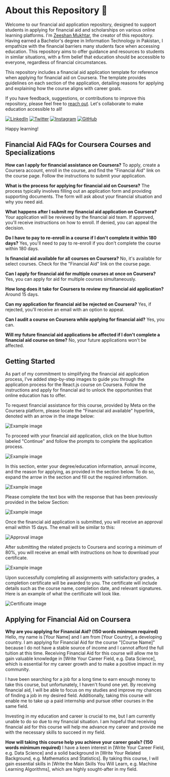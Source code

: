 # About this Repository 🚀

Welcome to our financial aid application repository, designed to support students in applying for financial aid and scholarships on various online learning platforms. I'm [Zeeshan Mukhtar](https://www.linkedin.com/in/zeeshanmukhtar1/), the creator of this repository. Having earned a Bachelor's degree in Information Technology in Pakistan, I empathize with the financial barriers many students face when accessing education. This repository aims to offer guidance and resources to students in similar situations, with a firm belief that education should be accessible to everyone, regardless of financial circumstances.

This repository includes a financial aid application template for reference when applying for financial aid on Coursera. The template provides guidelines on each section of the application, detailing reasons for applying and explaining how the course aligns with career goals.

If you have feedback, suggestions, or contributions to improve this repository, please feel free to [reach out](https://github.com/ZeeshanMukhtar1). Let's collaborate to make education accessible to all!

[![LinkedIn](https://img.shields.io/badge/linkedin-0A66C2?style=for-the-badge&logo=linkedin&logoColor=white)](https://www.linkedin.com/in/zeeshanmukhtar1/)
[![Twitter](https://img.shields.io/badge/twitter-1DA1F2?style=for-the-badge&logo=twitter&logoColor=white)](https://twitter.com/ZeshanMukhtar01)
[![Instagram](https://img.shields.io/badge/instagram-E4405F?style=for-the-badge&logo=instagram&logoColor=white)](https://www.instagram.com/zeshanmukhtar01/)
[![GitHub](https://img.shields.io/badge/GitHub-100000?style=for-the-badge&logo=github&logoColor=white)](https://github.com/ZeeshanMukhtar1)

Happy learning!

## Financial Aid FAQs for Coursera Courses and Specializations

**How can I apply for financial assistance on Coursera?**
To apply, create a Coursera account, enroll in the course, and find the "Financial Aid" link on the course page. Follow the instructions to submit your application.

**What is the process for applying for financial aid on Coursera?**
The process typically involves filling out an application form and providing supporting documents. The form will ask about your financial situation and why you need aid.

**What happens after I submit my financial aid application on Coursera?**
Your application will be reviewed by the financial aid team. If approved, you'll receive instructions on how to enroll. If denied, you can appeal the decision.

**Do I have to pay to re-enroll in a course if I don't complete it within 180 days?**
Yes, you'll need to pay to re-enroll if you don't complete the course within 180 days.

**Is financial aid available for all courses on Coursera?**
No, it's available for select courses. Check for the "Financial Aid" link on the course page.

**Can I apply for financial aid for multiple courses at once on Coursera?**
Yes, you can apply for aid for multiple courses simultaneously.

**How long does it take for Coursera to review my financial aid application?**
Around 15 days.

**Can my application for financial aid be rejected on Coursera?**
Yes, if rejected, you'll receive an email with an option to appeal.

**Can I audit a course on Coursera while applying for financial aid?**
Yes, you can.

**Will my future financial aid applications be affected if I don't complete a financial aid course on time?**
No, your future applications won't be affected.

## Getting Started

As part of my commitment to simplifying the financial aid application process, I've added step-by-step images to guide you through the application process for the React.js course on Coursera. Follow the instructions and apply for financial aid to unlock the opportunities that online education has to offer.

To request financial assistance for this course, provided by Meta on the Coursera platform, please locate the "Financial aid available" hyperlink, denoted with an arrow in the image below:

![Example image](./Asset/Step__1.png)

To proceed with your financial aid application, click on the blue button labeled "Continue" and follow the prompts to complete the application process.

![Example image](./Asset/Step__2.png)

In this section, enter your degree/education information, annual income, and the reason for applying, as provided in the section below. To do so, expand the arrow in the section and fill out the required information.

![Example image](./Asset/step__3.png)

Please complete the text box with the response that has been previously provided in the below Section:

![Example image](./Asset/Step__4.png)

Once the financial aid application is submitted, you will receive an approval email within 15 days. The email will be similar to this:

![Approval image](./Asset/Approval.png)

After submitting the related projects to Coursera and scoring a minimum of 80%, you will receive an email with instructions on how to download your certificate.

![Example image](./Asset/JS%20Meta.png)

Upon successfully completing all assignments with satisfactory grades, a completion certificate will be awarded to you. The certificate will include details such as the course name, completion date, and relevant signatures. Here is an example of what the certificate will look like.

![Certificate image](./Asset/Completion.png)

## Applying for Financial Aid on Coursera

**Why are you applying for Financial Aid? (150 words minimum required)**
Hello, my name is [Your Name] and I am from [Your Country], a developing country. I am applying for Financial Aid for the course "[Course Name]" because I do not have a stable source of income and I cannot afford the full tuition at this time. Receiving Financial Aid for this course will allow me to gain valuable knowledge in [Write Your Career Field, e.g. Data Science], which is essential for my career growth and to make a positive impact in my community.

I have been searching for a job for a long time to earn enough money to take this course, but unfortunately, I haven't found one yet. By receiving financial aid, I will be able to focus on my studies and improve my chances of finding a job in my desired field. Additionally, taking this course will enable me to take up a paid internship and pursue other courses in the same field.

Investing in my education and career is crucial to me, but I am currently unable to do so due to my financial situation. I am hopeful that receiving financial aid for this course will help me advance my career and provide me with the necessary skills to succeed in my field.

**How will taking this course help you achieve your career goals? (150 words minimum required)**
I have a keen interest in [Write Your Career Field, e.g. Data Science] and a solid background in [Write Your Related Background, e.g. Mathematics and Statistics]. By taking this course, I will gain essential skills in [Write the Main Skills You Will Learn, e.g. Machine Learning Algorithms], which are highly sought-after in my field.
